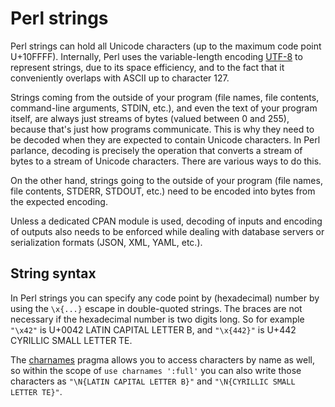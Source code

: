 # Perl strings

Perl strings can hold all Unicode characters (up to the maximum code
point U+10FFFF). Internally, Perl uses the variable-length
encoding [UTF-8](http://www.unicode.org/resources/utf8.html) to represent strings, due to its space efficiency,
and to the fact that it conveniently overlaps with ASCII up to character 127.

Strings coming from the outside of your program (file names, file
contents, command-line arguments, STDIN, etc.), and even the text of your
program itself, are always just streams of bytes (valued between 0 and
255), because that's just how programs communicate. This is why they
need to be decoded when they are expected to contain Unicode characters.
In Perl parlance, decoding is precisely the operation that converts a
stream of bytes to a stream of Unicode characters. There are various
ways to do this.

On the other hand, strings going to the outside of your program (file names,
file contents, STDERR, STDOUT, etc.) need to be encoded into bytes from the
expected encoding.

Unless a dedicated CPAN module is used, decoding of inputs and encoding of outputs
also needs to be enforced while dealing with database servers or serialization
formats (JSON, XML, YAML, etc.).

## String syntax

In Perl strings you can specify any code point by (hexadecimal) number by using
the `\x{...}` escape in double-quoted strings. The braces are not necessary if
the hexadecimal number is two digits long. So for example `"\x42"` is U+0042
LATIN CAPITAL LETTER B, and `"\x{442}"` is U+442 CYRILLIC SMALL LETTER TE.

The [charnames](https://metacpan.org/pod/charnames) pragma allows you to access
characters by name as well, so within the scope of `use charnames ':full'`
you can also write those characters as `"\N{LATIN CAPITAL LETTER B}"` and
`"\N{CYRILLIC SMALL LETTER TE}"`.
